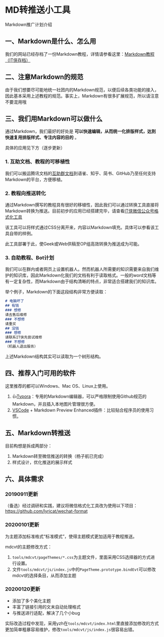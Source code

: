 # MD转推送小工具

 Markdown推广计划介绍

## 一、Markdown是什么、怎么用

我们的网站已经存档了一份Markdown教程，详情请参看这里：[Markdown教程（IT侠存档）](https://itxia.club/guide/markdown/manual.htm)

## 二、注意Markdown的规范

由于我们想要尽可能地统一社团内的Markdown规范，以便后续各类功能的接入，因此基本采用上述教程的规范。事实上，Markdown有很多扩展规范，所以请注意不要混用哦

## 三、我们用Markdown可以做什么

通过Markdown，我们最好的好处是 **可以快速编辑，从而统一化排版样式，达到快速复用排版样式、专注内容的目的** 。

具体的应用见下方（逐步更新）

### 1. 互助文档、教程的可移植性

我们可以搬运腾讯文档的[互助群文档](https://docs.qq.com/doc/DVHVucUpQaE9rbXVO)到语雀、知乎、简书、GitHub乃至任何支持Markdown的平台，方便移植。

### 2. 教程向推送转化

通过Markdown撰写的教程具有很好的移植性，因此我们可以通过转换工具直接将Markdown转换为推送。目前初步的应用已经搭建完毕，请查看[IT侠微信公众号格式化工具](https://itxia.club/tools/mdcvt/)

该工具可以将样式通过CSS分离开来，内容以Markdown填充。具体可以参看该工具自带的样例。

此工具部署于此，使Geek或Web供稿至OP组高效转换为推送成为可能。

### 3. 自助教程、Bot计划

我们可以在群内或者网页上设置机器人。然而机器人所需要的知识需要来自我们维护的知识库，因此Markdown化我们的文档有利于读取格式。一般的word文档等有一定复杂性，而Markdown由于结构清晰的特点，非常适合搭建我们的知识库。

举个例子，Markdown的下面这段结构非常方便读取：

```markdown
# 电脑坏了
## 有钱
### 想修
请去售后维修
### 不想修
请重买
## 没钱
### 想修
请联系IT侠先尝试维修
### 不想修
（机器人退出服务）
```
上述Markdown结构其实可以读取为一个树形结构。

## 四、推荐入门可用的软件

这里推荐的都可以Windows、Mac OS、Linux上使用。

1. 👍[Typora](https://www.typora.io/)：专用的Markdown编辑器，可以严格限制使用Github规范的Markdown，并且插入本地图片管理很方便。
2. [VSCode](https://code.visualstudio.com/) + Markdown Preview Enhanced插件：比较贴合程序员的使用习惯。

## 五、Markdown转推送

目前构想是拆成两部分：

1. Markdown转至微信推送的转换（杨子航已完成）
2. 样式设计，优化推送的展示样式

## 六、具体需求

### 20190911更新

（备选）经过调研和实践，建议将微信格式化工具改为使用以下项目：
https://github.com/lyricat/wechat-format

### 20200101更新

为主题添加标准格式“标准模式”，使得主题模式更加适用于教程推送。

mdcvt的主题修改方式：

1. `tools/mdcvt/pageThemes/*.css`为主题文件，里面采用CSS选择器的方式进行设置。
2. 文件`tools/mdcvt/js/index.js`中的`PageTheme.prototype.bindEvt`可以修改mdcvt的选择条目，从而添加主题

### 20200120更新

+ 添加了多个美化主题
+ 丰富了链接引用的文末自动处理格式
+ 与推送进行适配，解决了几个小bug

实际改造过程中发现，采用yzh在`tools/mdcvt/index.html`里直接添加修改的方式更加简单粗暴容易维护，修改`tools/mdcvt/js/index.js`很容易出错。
